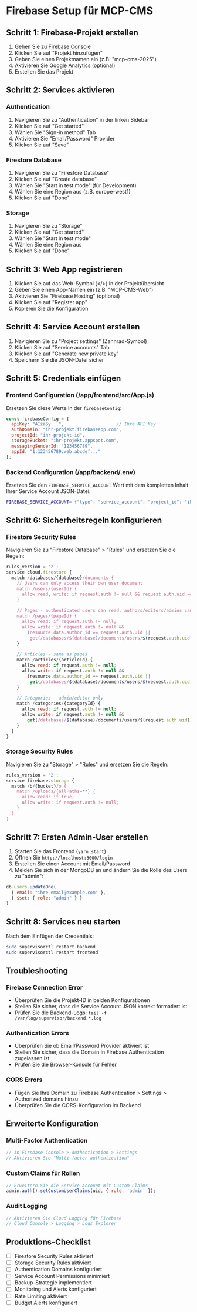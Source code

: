 # Firebase Setup für MCP-CMS

## Schritt 1: Firebase-Projekt erstellen

1. Gehen Sie zu [Firebase Console](https://console.firebase.google.com)
2. Klicken Sie auf "Projekt hinzufügen"
3. Geben Sie einen Projektnamen ein (z.B. "mcp-cms-2025")
4. Aktivieren Sie Google Analytics (optional)
5. Erstellen Sie das Projekt

## Schritt 2: Services aktivieren

### Authentication
1. Navigieren Sie zu "Authentication" in der linken Sidebar
2. Klicken Sie auf "Get started"
3. Wählen Sie "Sign-in method" Tab
4. Aktivieren Sie "Email/Password" Provider
5. Klicken Sie auf "Save"

### Firestore Database
1. Navigieren Sie zu "Firestore Database"
2. Klicken Sie auf "Create database"
3. Wählen Sie "Start in test mode" (für Development)
4. Wählen Sie eine Region aus (z.B. europe-west1)
5. Klicken Sie auf "Done"

### Storage
1. Navigieren Sie zu "Storage"
2. Klicken Sie auf "Get started"
3. Wählen Sie "Start in test mode"
4. Wählen Sie eine Region aus
5. Klicken Sie auf "Done"

## Schritt 3: Web App registrieren

1. Klicken Sie auf das Web-Symbol (</>) in der Projektübersicht
2. Geben Sie einen App-Namen ein (z.B. "MCP-CMS-Web")
3. Aktivieren Sie "Firebase Hosting" (optional)
4. Klicken Sie auf "Register app"
5. Kopieren Sie die Konfiguration

## Schritt 4: Service Account erstellen

1. Navigieren Sie zu "Project settings" (Zahnrad-Symbol)
2. Klicken Sie auf "Service accounts" Tab
3. Klicken Sie auf "Generate new private key"
4. Speichern Sie die JSON-Datei sicher

## Schritt 5: Credentials einfügen

### Frontend Configuration (/app/frontend/src/App.js)
Ersetzen Sie diese Werte in der `firebaseConfig`:

```javascript
const firebaseConfig = {
  apiKey: "AIzaSy...",                    // Ihre API Key
  authDomain: "ihr-projekt.firebaseapp.com",
  projectId: "ihr-projekt-id",
  storageBucket: "ihr-projekt.appspot.com",
  messagingSenderId: "123456789",
  appId: "1:123456789:web:abcdef..."
};
```

### Backend Configuration (/app/backend/.env)
Ersetzen Sie den `FIREBASE_SERVICE_ACCOUNT` Wert mit dem kompletten Inhalt Ihrer Service Account JSON-Datei:

```bash
FIREBASE_SERVICE_ACCOUNT='{"type": "service_account", "project_id": "ihr-projekt-id", "private_key_id": "...", "private_key": "-----BEGIN PRIVATE KEY-----\n...\n-----END PRIVATE KEY-----\n", "client_email": "firebase-adminsdk-...@ihr-projekt.iam.gserviceaccount.com", "client_id": "...", "auth_uri": "https://accounts.google.com/o/oauth2/auth", "token_uri": "https://oauth2.googleapis.com/token", "auth_provider_x509_cert_url": "https://www.googleapis.com/oauth2/v1/certs", "client_x509_cert_url": "..."}'
```

## Schritt 6: Sicherheitsregeln konfigurieren

### Firestore Security Rules
Navigieren Sie zu "Firestore Database" > "Rules" und ersetzen Sie die Regeln:

```javascript
rules_version = '2';
service cloud.firestore {
  match /databases/{database}/documents {
    // Users can only access their own user document
    match /users/{userId} {
      allow read, write: if request.auth != null && request.auth.uid == userId;
    }
    
    // Pages - authenticated users can read, authors/editors/admins can write
    match /pages/{pageId} {
      allow read: if request.auth != null;
      allow write: if request.auth != null && 
        (resource.data.author_id == request.auth.uid || 
         get(/databases/$(database)/documents/users/$(request.auth.uid)).data.role in ['admin', 'editor']);
    }
    
    // Articles - same as pages
    match /articles/{articleId} {
      allow read: if request.auth != null;
      allow write: if request.auth != null && 
        (resource.data.author_id == request.auth.uid || 
         get(/databases/$(database)/documents/users/$(request.auth.uid)).data.role in ['admin', 'editor']);
    }
    
    // Categories - admin/editor only
    match /categories/{categoryId} {
      allow read: if request.auth != null;
      allow write: if request.auth != null && 
        get(/databases/$(database)/documents/users/$(request.auth.uid)).data.role in ['admin', 'editor'];
    }
  }
}
```

### Storage Security Rules
Navigieren Sie zu "Storage" > "Rules" und ersetzen Sie die Regeln:

```javascript
rules_version = '2';
service firebase.storage {
  match /b/{bucket}/o {
    match /uploads/{allPaths=**} {
      allow read: if true;
      allow write: if request.auth != null;
    }
  }
}
```

## Schritt 7: Ersten Admin-User erstellen

1. Starten Sie das Frontend (`yarn start`)
2. Öffnen Sie `http://localhost:3000/login`
3. Erstellen Sie einen Account mit Email/Password
4. Melden Sie sich in der MongoDB an und ändern Sie die Rolle des Users zu "admin":

```javascript
db.users.updateOne(
  { email: "ihre-email@example.com" },
  { $set: { role: "admin" } }
)
```

## Schritt 8: Services neu starten

Nach dem Einfügen der Credentials:

```bash
sudo supervisorctl restart backend
sudo supervisorctl restart frontend
```

## Troubleshooting

### Firebase Connection Error
- Überprüfen Sie die Projekt-ID in beiden Konfigurationen
- Stellen Sie sicher, dass die Service Account JSON korrekt formatiert ist
- Prüfen Sie die Backend-Logs: `tail -f /var/log/supervisor/backend.*.log`

### Authentication Errors
- Überprüfen Sie ob Email/Password Provider aktiviert ist
- Stellen Sie sicher, dass die Domain in Firebase Authentication zugelassen ist
- Prüfen Sie die Browser-Konsole für Fehler

### CORS Errors
- Fügen Sie Ihre Domain zu Firebase Authentication > Settings > Authorized domains hinzu
- Überprüfen Sie die CORS-Konfiguration im Backend

## Erweiterte Konfiguration

### Multi-Factor Authentication
```javascript
// In Firebase Console > Authentication > Settings
// Aktivieren Sie "Multi-factor authentication"
```

### Custom Claims für Rollen
```javascript
// Erweitern Sie die Service Account mit Custom Claims
admin.auth().setCustomUserClaims(uid, { role: 'admin' });
```

### Audit Logging
```javascript
// Aktivieren Sie Cloud Logging für Firebase
// Cloud Console > Logging > Logs Explorer
```

## Produktions-Checklist

- [ ] Firestore Security Rules aktiviert
- [ ] Storage Security Rules aktiviert
- [ ] Authentication Domains konfiguriert
- [ ] Service Account Permissions minimiert
- [ ] Backup-Strategie implementiert
- [ ] Monitoring und Alerts konfiguriert
- [ ] Rate Limiting aktiviert
- [ ] Budget Alerts konfiguriert